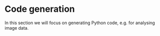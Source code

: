 # Code generation

In this section we will focus on generating Python code, e.g. for analysing image data.
